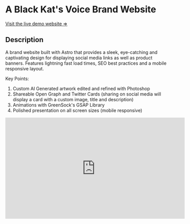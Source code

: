 # A Black Kat's Voice Brand Website

[Visit the live demo website =>](https://ablackkatsvoice.vercel.app "A Black Kat's Voice")

## Description

A brand website built with Astro that provides a sleek, eye-catching and captivating design for displaying social media links as well as product banners. Features lightning fast load times, SEO best practices and a mobile responsive layout.

Key Points:

1. Custom AI Generated artwork edited and refined with Photoshop
2. Shareable Open Graph and Twitter Cards (sharing on social media will display a card with a custom image, title and description)
3. Animations with GreenSock's GSAP Library
4. Polished presentation on all screen sizes (mobile responsive)

<div align="center">
<iframe width="560" height="315" src="https://www.youtube.com/embed/r4kLcqCRdao?si=a6qohyXen37i3su4" title="YouTube video player" frameborder="0" allow="accelerometer; autoplay; clipboard-write; encrypted-media; gyroscope; picture-in-picture; web-share" allowfullscreen></iframe>
</div>
